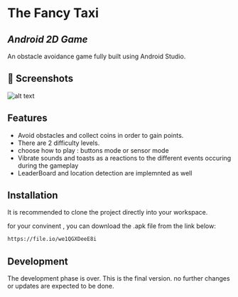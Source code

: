 # The Fancy Taxi
## _Android 2D Game_

An obstacle avoidance game fully built using Android Studio.

 ## 📸 Screenshots

![alt text](https://github.com/TheGoldenPlatypus/The_Fancy_Taxi/blob/master/Fancy_Taxi_Img.png?raw=true)

 

## Features

- Avoid obstacles and collect coins in order to gain points.
- There are 2 difficulty levels.
- choose how to play : buttons mode or sensor mode
- Vibrate sounds and toasts as a reactions to the different events occuring during the gameplay 
 - LeaderBoard and location detection are implemnted as well 

## Installation

It is recommended to clone the project directly into your workspace.

for your convinent , you can download the .apk file from the link below:


```sh
https://file.io/we1QGXDeeE8i
```




## Development

The development phase is over. This is the final version.
no further changes or updates are expected to be done.

